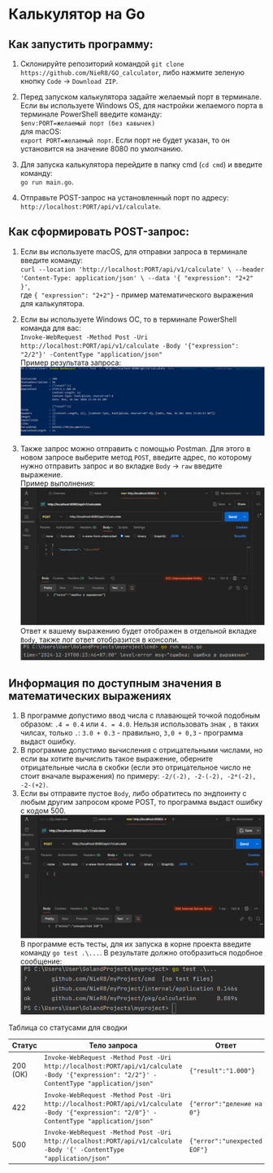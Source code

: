# Калькулятор на Go

## Как запустить программу:

1) Склонируйте репозиторий командой `git clone https://github.com/NieR8/GO_calculator`, либо нажмите зеленую кнопку `Code` -> `Download ZIP`.
2) Перед запуском калькулятора задайте желаемый порт в терминале. Если вы используете Windows OS, для настройки желаемого порта в терминале PowerShell введите команду:   
`$env:PORT=желаемый порт (без кавычек)`  
для macOS:  
`export PORT=желаемый порт`. Если порт не будет указан, то он установится на значение 8080 по умолчанию.

3) Для запуска калькулятора перейдите в папку cmd (`cd cmd`) и введите команду:  
`go run main.go`.
4) Отправьте POST-запрос на установленный порт по адресу: `http://localhost:PORT/api/v1/calculate`.

## Как сформировать POST-запрос:

1) Если вы используете macOS, для отправки запроса в терминале введите команду:  
`curl --location 'http://localhost:PORT/api/v1/calculate' \
   --header 'Content-Type: application/json' \
   --data '{
   "expression": "2+2"
   }'`,  
где `{ "expression": "2+2"}` - пример математического выражения для калькулятора.
2) Если вы используете Windows OC, то в терминале PowerShell команда для вас:  
`Invoke-WebRequest -Method Post -Uri http://localhost:PORT/api/v1/calculate -Body '{"expression": "2/2"}' -ContentType "application/json"`  
Пример результата запроса:
![img.png](img.png)

3) Также запрос можно отправить с помощью Postman. Для этого в новом запросе выберите метод `POST`, введите адрес, по которому нужно отправить запрос и во вкладке `Body` -> `raw` введите выражение.  
Пример выполнения:
![img_1.png](img_1.png)
Ответ к вашему выражению будет отображен в отдельной вкладке `Body`, также лог ответ отобразится в консоли.
![img_2.png](img_2.png)

## Информация по доступным значения в математических выражениях

1) В программе допустимо ввод числа с плавающей точкой подобным образом: `.4 = 0.4` или `4. = 4.0`. Нельзя использовать знак `,` в таких чилсах, только `.`: `3.0 + 0.3` - правильно, `3,0 + 0,3` - программа выдаст ошибку.
2) В программе допустимо вычисления с отрицательными числами, но если вы хотите вычислить такое выражение, оберните отрицательные числа в скобки (если это отрицательное число не стоит вначале выражения) по примеру: `-2/(-2), -2-(-2), -2*(-2), -2-(+2)`.
3) Если вы отправите пустое `Body`, либо обратитесь по эндпоинту c любым другим запросом кроме POST, то программа выдаст ошибку с кодом 500.  
![img_5.png](img_5.png)  
В программе есть тесты, для их запуска в корне проекта введите команду `go test .\...`. В результате должно отобразиться подобное сообщение:  
![img_4.png](img_4.png)

Таблица со статусами для сводки

| Статус   | Тело запроса                                                                                                           | Ответ |
|----------|------------------------------------------------------------------------------------------------------------------------|-|
| 200 (ОК) | `Invoke-WebRequest -Method Post -Uri http://localhost:PORT/api/v1/calculate -Body '{"expression": "2/2"}' -ContentType "application/json"` | `{"result":"1.000"}` |
| 422      | `Invoke-WebRequest -Method Post -Uri http://localhost:PORT/api/v1/calculate -Body '{"expression": "2/0"}' -ContentType "application/json"` | `{"error":"деление на 0"}`|
| 500      | `Invoke-WebRequest -Method Post -Uri http://localhost:PORT/api/v1/calculate -Body '{' -ContentType "application/json"` |`{"error":"unexpected EOF"}` |
